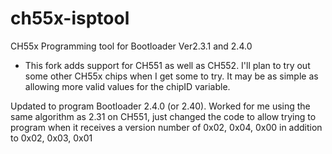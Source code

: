 # ch55x-isptool
CH55x Programming tool for Bootloader Ver2.3.1 and 2.4.0
- This fork adds support for CH551 as well as CH552.  I'll plan to try out some other CH55x chips when I get some to try.  It may be as simple as allowing more valid values for the chipID variable.

Updated to program Bootloader 2.4.0 (or 2.40).  Worked for me using the same algorithm as 2.31 on CH551, just changed the code to allow trying to program when it receives a version number of 0x02, 0x04, 0x00 in addition to 0x02, 0x03, 0x01
